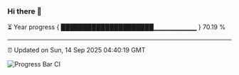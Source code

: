 ### Hi there 👋

⏳ Year progress { █████████████████████▁▁▁▁▁▁▁▁▁ } 70.19 %

---

⏰ Updated on Sun, 14 Sep 2025 04:40:19 GMT

![Progress Bar CI](https://github.com/IshwaranRudhara/GIT-ACTION/workflows/Progress%20Bar%20CI/badge.svg)
